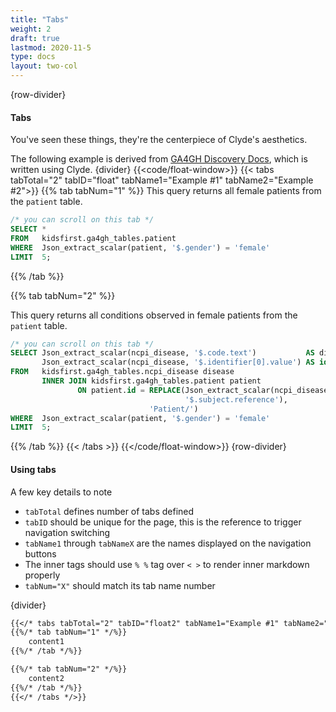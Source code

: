 ```yaml
---
title: "Tabs"
weight: 2
draft: true
lastmod: 2020-11-5
type: docs
layout: two-col
---
```

{row-divider}
#### Tabs
You've seen these things, they're the centerpiece of Clyde's aesthetics. 

The following example is derived from [GA4GH Discovery Docs](https://github.com/ga4gh-discovery/ga4gh-search/), which is written using Clyde.
{divider}
{{<code/float-window>}}
{{< tabs tabTotal="2" tabID="float" tabName1="Example #1" tabName2="Example #2">}}
{{% tab tabNum="1" %}}
This query returns all female patients from the `patient` table.
``` SQL
/* you can scroll on this tab */
SELECT * 
FROM   kidsfirst.ga4gh_tables.patient 
WHERE  Json_extract_scalar(patient, '$.gender') = 'female' 
LIMIT  5; 
```
{{% /tab %}}

{{% tab tabNum="2" %}}

This query returns all conditions observed in female patients from the `patient` table.
``` SQL
/* you can scroll on this tab */
SELECT Json_extract_scalar(ncpi_disease, '$.code.text')           AS disease, 
       Json_extract_scalar(ncpi_disease, '$.identifier[0].value') AS identifier 
FROM   kidsfirst.ga4gh_tables.ncpi_disease disease 
       INNER JOIN kidsfirst.ga4gh_tables.patient patient 
               ON patient.id = REPLACE(Json_extract_scalar(ncpi_disease, 
                                       '$.subject.reference'), 
                               'Patient/') 
WHERE  Json_extract_scalar(patient, '$.gender') = 'female' 
LIMIT  5; 
```
{{% /tab %}}
{{< /tabs >}}
{{</code/float-window>}}
{row-divider}
#### Using tabs
A few key details to note
- `tabTotal` defines number of tabs defined
- `tabID` should be unique for the page, this is the reference to trigger navigation switching
- `tabName1` through `tabNameX` are the names displayed on the navigation buttons
- The inner tags should use `% %` tag over `< >` to render inner markdown properly
- `tabNum="X"` should match its tab name number

{divider}
``` markdown
{{</* tabs tabTotal="2" tabID="float2" tabName1="Example #1" tabName2="Example #2" */>}}
{{%/* tab tabNum="1" */%}}
    content1 
{{%/* /tab */%}}

{{%/* tab tabNum="2" */%}}
    content2
{{%/* /tab */%}}
{{</* /tabs */>}}
```
